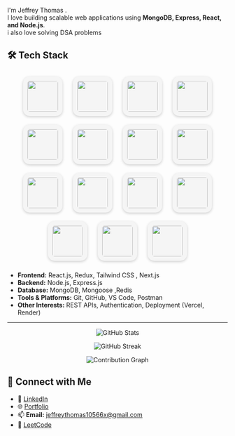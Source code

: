 I'm Jeffrey Thomas .  
I love building scalable web applications using **MongoDB, Express, React, and Node.js**.  
i also love solving DSA problems 
## 🛠 Tech Stack

<p align="center">
  <!-- Java -->
  <img src="https://skillicons.dev/icons?i=java" width="70" height="70" style="border-radius:15px; margin:10px; padding:10px; background:#f5f5f5; box-shadow:0 2px 6px rgba(0,0,0,0.2); transition: transform 0.2s;" onmouseover="this.style.transform='scale(1.1)'" onmouseout="this.style.transform='scale(1)'" />
  <!-- JavaScript -->
  <img src="https://skillicons.dev/icons?i=javascript" width="70" height="70" style="border-radius:15px; margin:10px; padding:10px; background:#f5f5f5; box-shadow:0 2px 6px rgba(0,0,0,0.2); transition: transform 0.2s;" onmouseover="this.style.transform='scale(1.1)'" onmouseout="this.style.transform='scale(1)'" />
  <!-- Python -->
  <img src="https://skillicons.dev/icons?i=python" width="70" height="70" style="border-radius:15px; margin:10px; padding:10px; background:#f5f5f5; box-shadow:0 2px 6px rgba(0,0,0,0.2); transition: transform 0.2s;" onmouseover="this.style.transform='scale(1.1)'" onmouseout="this.style.transform='scale(1)'" />
  <!-- TypeScript -->
  <img src="https://skillicons.dev/icons?i=typescript" width="70" height="70" style="border-radius:15px; margin:10px; padding:10px; background:#f5f5f5; box-shadow:0 2px 6px rgba(0,0,0,0.2); transition: transform 0.2s;" onmouseover="this.style.transform='scale(1.1)'" onmouseout="this.style.transform='scale(1)'" />
  <!-- MongoDB -->
  <img src="https://skillicons.dev/icons?i=mongodb" width="70" height="70" style="border-radius:15px; margin:10px; padding:10px; background:#f5f5f5; box-shadow:0 2px 6px rgba(0,0,0,0.2); transition: transform 0.2s;" onmouseover="this.style.transform='scale(1.1)'" onmouseout="this.style.transform='scale(1)'" />
  <!-- Mongoose -->
  <img src="https://skillicons.dev/icons?i=redux" width="70" height="70" style="border-radius:15px; margin:10px; padding:10px; background:#f5f5f5; box-shadow:0 2px 6px rgba(0,0,0,0.2); transition: transform 0.2s;" onmouseover="this.style.transform='scale(1.1)'" onmouseout="this.style.transform='scale(1)'" />
  <!-- Redis -->
  <img src="https://skillicons.dev/icons?i=redis" width="70" height="70" style="border-radius:15px; margin:10px; padding:10px; background:#f5f5f5; box-shadow:0 2px 6px rgba(0,0,0,0.2); transition: transform 0.2s;" onmouseover="this.style.transform='scale(1.1)'" onmouseout="this.style.transform='scale(1)'" />
  <!-- Docker -->
  <img src="https://skillicons.dev/icons?i=docker" width="70" height="70" style="border-radius:15px; margin:10px; padding:10px; background:#f5f5f5; box-shadow:0 2px 6px rgba(0,0,0,0.2); transition: transform 0.2s;" onmouseover="this.style.transform='scale(1.1)'" onmouseout="this.style.transform='scale(1)'" />
  <!-- React -->
  <img src="https://skillicons.dev/icons?i=react" width="70" height="70" style="border-radius:15px; margin:10px; padding:10px; background:#f5f5f5; box-shadow:0 2px 6px rgba(0,0,0,0.2); transition: transform 0.2s;" onmouseover="this.style.transform='scale(1.1)'" onmouseout="this.style.transform='scale(1)'" />
  <!-- Node.js -->
  <img src="https://skillicons.dev/icons?i=nodejs" width="70" height="70" style="border-radius:15px; margin:10px; padding:10px; background:#f5f5f5; box-shadow:0 2px 6px rgba(0,0,0,0.2); transition: transform 0.2s;" onmouseover="this.style.transform='scale(1.1)'" onmouseout="this.style.transform='scale(1)'" />
  <!-- Express -->
  <img src="https://skillicons.dev/icons?i=express" width="70" height="70" style="border-radius:15px; margin:10px; padding:10px; background:#f5f5f5; box-shadow:0 2px 6px rgba(0,0,0,0.2); transition: transform 0.2s;" onmouseover="this.style.transform='scale(1.1)'" onmouseout="this.style.transform='scale(1)'" />
  <!-- Next.js -->
  <img src="https://skillicons.dev/icons?i=nextjs" width="70" height="70" style="border-radius:15px; margin:10px; padding:10px; background:#f5f5f5; box-shadow:0 2px 6px rgba(0,0,0,0.2); transition: transform 0.2s;" onmouseover="this.style.transform='scale(1.1)'" onmouseout="this.style.transform='scale(1)'" />
  <!-- MySQL -->
  <img src="https://skillicons.dev/icons?i=mysql" width="70" height="70" style="border-radius:15px; margin:10px; padding:10px; background:#f5f5f5; box-shadow:0 2px 6px rgba(0,0,0,0.2); transition: transform 0.2s;" onmouseover="this.style.transform='scale(1.1)'" onmouseout="this.style.transform='scale(1)'" />
  <!-- Git -->
  <img src="https://skillicons.dev/icons?i=git" width="70" height="70" style="border-radius:15px; margin:10px; padding:10px; background:#f5f5f5; box-shadow:0 2px 6px rgba(0,0,0,0.2); transition: transform 0.2s;" onmouseover="this.style.transform='scale(1.1)'" onmouseout="this.style.transform='scale(1)'" />
  <!-- Firebase -->
  <img src="https://skillicons.dev/icons?i=firebase" width="70" height="70" style="border-radius:15px; margin:10px; padding:10px; background:#f5f5f5; box-shadow:0 2px 6px rgba(0,0,0,0.2); transition: transform 0.2s;" onmouseover="this.style.transform='scale(1.1)'" onmouseout="this.style.transform='scale(1)'" />
</p>


- **Frontend:** React.js, Redux, Tailwind CSS , Next.js
- **Backend:** Node.js, Express.js  
- **Database:** MongoDB, Mongoose ,Redis  
- **Tools & Platforms:** Git, GitHub, VS Code, Postman  
- **Other Interests:** REST APIs, Authentication, Deployment (Vercel, Render)  

---


<p align="center">
  <img src="https://github-readme-stats.vercel.app/api?username=Jeffrey-Thomass&show_icons=true&theme=radical" alt="GitHub Stats" />
</p>


<p align="center">
  <img src="https://github-readme-streak-stats.herokuapp.com?user=Jeffrey-Thomass&theme=tokyonight&hide_border=true" alt="GitHub Streak" />
</p>

<p align="center">
  <img src="https://github-readme-activity-graph.vercel.app/graph?username=Jeffrey-Thomass&theme=react-dark" alt="Contribution Graph" />
</p>



## 🤝 Connect with Me
- 💼 [LinkedIn](https://www.linkedin.com/in/jeffrey-thomas-49000826b/)  
- 🌐 [Portfolio](https://your-portfolio-link.com)  
- 📫 **Email:** jeffreythomas10566x@gmail.com  
- 🧩 [LeetCode](https://leetcode.com/u/JeffreyThomas/)



